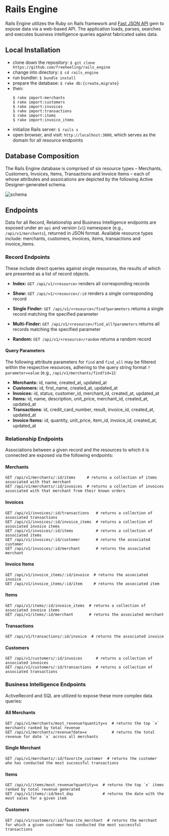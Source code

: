 # Rails Engine

Rails Engine utilizes the Ruby on Rails framework and [Fast JSON API](https://github.com/Netflix/fast_jsonapi) gem to expose data via a web-based API. The application loads, parses, searches and executes business intelligence queries against fabricated sales data.

## Local Installation

- clone down the repository: `$ git clone https://github.com/freeheeling/rails_engine`
- change into directory: `$ cd rails_engine`
- run bundler: `$ bundle install`
- prepare the database: `$ rake db:{create,migrate}` 
- then: 
  ```
  $ rake import:merchants
  $ rake import:customers
  $ rake import:invoices
  $ rake import:transactions
  $ rake import:items
  $ rake import:invoice_items
  ```
- initialize Rails server: `$ rails s`
- open browser, and visit: `http://localhost:3000`, which serves as the domain for all resource endpoints

## Database Composition

The Rails Engine database is comprised of six resource types – Merchants, Customers, Invoices, Items, Transactions and Invoice Items – each of whose attributes and assoications are depicted by the following Active Designer-generated schema.

![schema](https://user-images.githubusercontent.com/50811220/73662572-4a408f00-4659-11ea-9c63-fa9b8846290d.png)

## Endpoints

Data for all Record, Relationship and Business Intelligence endpoints are exposed under an `api` and version (`v1`) namespace (e.g., `/api/v1/merchants`), returned in JSON format. Available resource types include: merchants, customers, invoices, items, transactions and invoice_items.

### Record Endpoints

These include direct queries against single resources, the results of which are presented as a list of record objects. 

- **Index:** `GET /api/v1/<resource>` renders all corresponding records 

- **Show:** `GET /api/v1/<resource>/:id` renders a single corresponding record

- **Single Finder:** `GET /api/v1/<resource>/find?parameters` returns a single record matching the specified parameter

- **Multi-Finder:** `GET /api/v1/<resource>/find_all?parameters` returns all records matching the specified parameter

- **Random:** `GET /api/v1/<resource>/random` returns a random record

#### Query Parameters

The following attribute parameters for `find` and `find_all` may be filtered within the respective resources, adhering to the query string format `?parameter=value` (e.g., `/api/v1/merchants/find?id=1`):

- **Merchants:** id, name, created_at, updated_at
- **Customers:** id, first_name, created_at, updated_at
- **Invoices:** id, status, customer_id, merchant_id, created_at, updated_at
- **Items:** id, name, description, unit_price, merchant_id, created_at, updated_at
- **Transactions**: id, credit_card_number, result, invoice_id, created_at, updated_at
- **Invoice Items:** id, quantity, unit_price, item_id, invoice_id, created_at, updated_at

### Relationship Endpoints

Associations between a given record and the resources to which it is connected are exposed via the following endpoints: 

#### Merchants
```
GET /api/v1/merchants/:id/items     # returns a collection of items associated with that merchant
GET /api/v1/merchants/:id/invoices  # returns a collection of invoices associated with that merchant from their known orders
```
#### Invoices
```
GET /api/v1/invoices/:id/transactions   # returns a collection of associated transactions
GET /api/v1/invoices/:id/invoice_items  # returns a collection of associated invoice items
GET /api/v1/invoices/:id/items          # returns a collection of associated items
GET /api/v1/invoices/:id/customer       # returns the associated customer
GET /api/v1/invoices/:id/merchant       # returns the associated merchant
```
#### Invoice Items
```
GET /api/v1/invoice_items/:id/invoice  # returns the associated invoice
GET /api/v1/invoice_items/:id/item     # returns the associated item
```
#### Items
```
GET /api/v1/items/:id/invoice_items  # returns a collection of associated invoice items
GET /api/v1/items/:id/merchant       # returns the associated merchant
```
#### Transactions
```
GET /api/v1/transactions/:id/invoice  # returns the associated invoice
```
#### Customers
```
GET /api/v1/customers/:id/invoices      # returns a collection of associated invoices
GET /api/v1/customers/:id/transactions  # returns a collection of associated transactions
```
### Business Intelligence Endpoints

ActiveRecord and SQL are utilized to expose these more complex data queries:

#### All Merchants
```
GET /api/v1/merchants/most_revenue?quantity=x  # returns the top `x` merchants ranked by total revenue
GET /api/v1/merchants/revenue?date=x           # returns the total revenue for date `x` across all merchants
```
#### Single Merchant
```
GET /api/v1/merchants/:id/favorite_customer  # returns the customer who has conducted the most successful transactions
```
#### Items
```
GET /api/v1/items/most_revenue?quantity=x  # returns the top `x` items ranked by total revenue generated
GET /api/v1/items/:id/best_day             # returns the date with the most sales for a given item
```
#### Customers
```
GET /api/v1/customers/:id/favorite_merchant  # returns the merchant for which a given customer has conducted the most successful transactions
```
